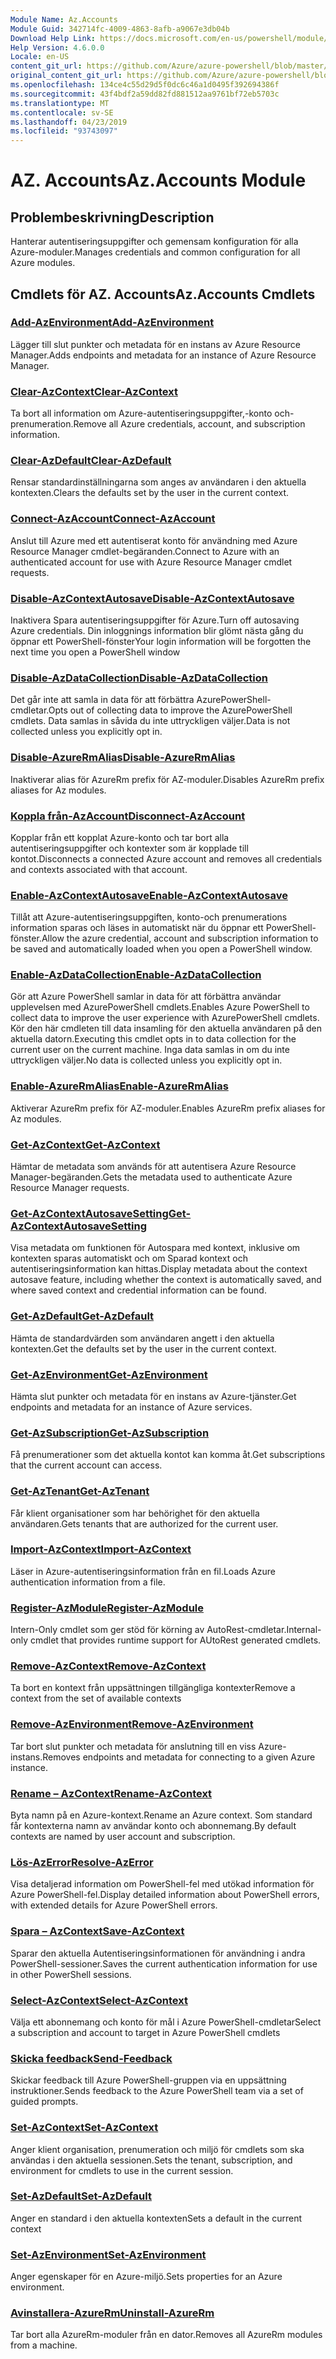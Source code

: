 ```yaml
---
Module Name: Az.Accounts
Module Guid: 342714fc-4009-4863-8afb-a9067e3db04b
Download Help Link: https://docs.microsoft.com/en-us/powershell/module/az.accounts
Help Version: 4.6.0.0
Locale: en-US
content_git_url: https://github.com/Azure/azure-powershell/blob/master/src/Accounts/Accounts/help/Az.Accounts.md
original_content_git_url: https://github.com/Azure/azure-powershell/blob/master/src/Accounts/Accounts/help/Az.Accounts.md
ms.openlocfilehash: 134ce4c55d29d5f0dc6c46a1d0495f392694386f
ms.sourcegitcommit: 43f4bdf2a59dd82fd881512aa9761bf72eb5703c
ms.translationtype: MT
ms.contentlocale: sv-SE
ms.lasthandoff: 04/23/2019
ms.locfileid: "93743097"
---
```

# <span data-ttu-id="0c96c-101">AZ. Accounts</span><span class="sxs-lookup"><span data-stu-id="0c96c-101">Az.Accounts Module</span></span>
## <span data-ttu-id="0c96c-102">Problembeskrivning</span><span class="sxs-lookup"><span data-stu-id="0c96c-102">Description</span></span>
<span data-ttu-id="0c96c-103">Hanterar autentiseringsuppgifter och gemensam konfiguration för alla Azure-moduler.</span><span class="sxs-lookup"><span data-stu-id="0c96c-103">Manages credentials and common configuration for all Azure modules.</span></span>

## <span data-ttu-id="0c96c-104">Cmdlets för AZ. Accounts</span><span class="sxs-lookup"><span data-stu-id="0c96c-104">Az.Accounts Cmdlets</span></span>
### [<span data-ttu-id="0c96c-105">Add-AzEnvironment</span><span class="sxs-lookup"><span data-stu-id="0c96c-105">Add-AzEnvironment</span></span>](Add-AzEnvironment.md)
<span data-ttu-id="0c96c-106">Lägger till slut punkter och metadata för en instans av Azure Resource Manager.</span><span class="sxs-lookup"><span data-stu-id="0c96c-106">Adds endpoints and metadata for an instance of Azure Resource Manager.</span></span>

### [<span data-ttu-id="0c96c-107">Clear-AzContext</span><span class="sxs-lookup"><span data-stu-id="0c96c-107">Clear-AzContext</span></span>](Clear-AzContext.md)
<span data-ttu-id="0c96c-108">Ta bort all information om Azure-autentiseringsuppgifter,-konto och-prenumeration.</span><span class="sxs-lookup"><span data-stu-id="0c96c-108">Remove all Azure credentials, account, and subscription information.</span></span>

### [<span data-ttu-id="0c96c-109">Clear-AzDefault</span><span class="sxs-lookup"><span data-stu-id="0c96c-109">Clear-AzDefault</span></span>](Clear-AzDefault.md)
<span data-ttu-id="0c96c-110">Rensar standardinställningarna som anges av användaren i den aktuella kontexten.</span><span class="sxs-lookup"><span data-stu-id="0c96c-110">Clears the defaults set by the user in the current context.</span></span>

### [<span data-ttu-id="0c96c-111">Connect-AzAccount</span><span class="sxs-lookup"><span data-stu-id="0c96c-111">Connect-AzAccount</span></span>](Connect-AzAccount.md)
<span data-ttu-id="0c96c-112">Anslut till Azure med ett autentiserat konto för användning med Azure Resource Manager cmdlet-begäranden.</span><span class="sxs-lookup"><span data-stu-id="0c96c-112">Connect to Azure with an authenticated account for use with Azure Resource Manager cmdlet requests.</span></span>

### [<span data-ttu-id="0c96c-113">Disable-AzContextAutosave</span><span class="sxs-lookup"><span data-stu-id="0c96c-113">Disable-AzContextAutosave</span></span>](Disable-AzContextAutosave.md)
<span data-ttu-id="0c96c-114">Inaktivera Spara autentiseringsuppgifter för Azure.</span><span class="sxs-lookup"><span data-stu-id="0c96c-114">Turn off autosaving Azure credentials.</span></span>  <span data-ttu-id="0c96c-115">Din inloggnings information blir glömt nästa gång du öppnar ett PowerShell-fönster</span><span class="sxs-lookup"><span data-stu-id="0c96c-115">Your login information will be forgotten the next time you open a PowerShell window</span></span>

### [<span data-ttu-id="0c96c-116">Disable-AzDataCollection</span><span class="sxs-lookup"><span data-stu-id="0c96c-116">Disable-AzDataCollection</span></span>](Disable-AzDataCollection.md)
<span data-ttu-id="0c96c-117">Det går inte att samla in data för att förbättra AzurePowerShell-cmdletar.</span><span class="sxs-lookup"><span data-stu-id="0c96c-117">Opts out of collecting data to improve the AzurePowerShell cmdlets.</span></span> <span data-ttu-id="0c96c-118">Data samlas in såvida du inte uttryckligen väljer.</span><span class="sxs-lookup"><span data-stu-id="0c96c-118">Data is not collected unless you explicitly opt in.</span></span>

### [<span data-ttu-id="0c96c-119">Disable-AzureRmAlias</span><span class="sxs-lookup"><span data-stu-id="0c96c-119">Disable-AzureRmAlias</span></span>](Disable-AzureRmAlias.md)
<span data-ttu-id="0c96c-120">Inaktiverar alias för AzureRm prefix för AZ-moduler.</span><span class="sxs-lookup"><span data-stu-id="0c96c-120">Disables AzureRm prefix aliases for Az modules.</span></span>

### [<span data-ttu-id="0c96c-121">Koppla från-AzAccount</span><span class="sxs-lookup"><span data-stu-id="0c96c-121">Disconnect-AzAccount</span></span>](Disconnect-AzAccount.md)
<span data-ttu-id="0c96c-122">Kopplar från ett kopplat Azure-konto och tar bort alla autentiseringsuppgifter och kontexter som är kopplade till kontot.</span><span class="sxs-lookup"><span data-stu-id="0c96c-122">Disconnects a connected Azure account and removes all credentials and contexts associated with that account.</span></span>

### [<span data-ttu-id="0c96c-123">Enable-AzContextAutosave</span><span class="sxs-lookup"><span data-stu-id="0c96c-123">Enable-AzContextAutosave</span></span>](Enable-AzContextAutosave.md)
<span data-ttu-id="0c96c-124">Tillåt att Azure-autentiseringsuppgiften, konto-och prenumerations information sparas och läses in automatiskt när du öppnar ett PowerShell-fönster.</span><span class="sxs-lookup"><span data-stu-id="0c96c-124">Allow the azure credential, account and subscription information to be saved and automatically loaded when you open a PowerShell window.</span></span> 

### [<span data-ttu-id="0c96c-125">Enable-AzDataCollection</span><span class="sxs-lookup"><span data-stu-id="0c96c-125">Enable-AzDataCollection</span></span>](Enable-AzDataCollection.md)
<span data-ttu-id="0c96c-126">Gör att Azure PowerShell samlar in data för att förbättra användar upplevelsen med AzurePowerShell cmdlets.</span><span class="sxs-lookup"><span data-stu-id="0c96c-126">Enables Azure PowerShell to collect data to improve the user experience with AzurePowerShell cmdlets.</span></span>
<span data-ttu-id="0c96c-127">Kör den här cmdleten till data insamling för den aktuella användaren på den aktuella datorn.</span><span class="sxs-lookup"><span data-stu-id="0c96c-127">Executing this cmdlet opts in to data collection for the current user on the current machine.</span></span>
<span data-ttu-id="0c96c-128">Inga data samlas in om du inte uttryckligen väljer.</span><span class="sxs-lookup"><span data-stu-id="0c96c-128">No data is collected unless you explicitly opt in.</span></span>

### [<span data-ttu-id="0c96c-129">Enable-AzureRmAlias</span><span class="sxs-lookup"><span data-stu-id="0c96c-129">Enable-AzureRmAlias</span></span>](Enable-AzureRmAlias.md)
<span data-ttu-id="0c96c-130">Aktiverar AzureRm prefix för AZ-moduler.</span><span class="sxs-lookup"><span data-stu-id="0c96c-130">Enables AzureRm prefix aliases for Az modules.</span></span>

### [<span data-ttu-id="0c96c-131">Get-AzContext</span><span class="sxs-lookup"><span data-stu-id="0c96c-131">Get-AzContext</span></span>](Get-AzContext.md)
<span data-ttu-id="0c96c-132">Hämtar de metadata som används för att autentisera Azure Resource Manager-begäranden.</span><span class="sxs-lookup"><span data-stu-id="0c96c-132">Gets the metadata used to authenticate Azure Resource Manager requests.</span></span>

### [<span data-ttu-id="0c96c-133">Get-AzContextAutosaveSetting</span><span class="sxs-lookup"><span data-stu-id="0c96c-133">Get-AzContextAutosaveSetting</span></span>](Get-AzContextAutosaveSetting.md)
<span data-ttu-id="0c96c-134">Visa metadata om funktionen för Autospara med kontext, inklusive om kontexten sparas automatiskt och om Sparad kontext och autentiseringsinformation kan hittas.</span><span class="sxs-lookup"><span data-stu-id="0c96c-134">Display metadata about the context autosave feature, including whether the context is automatically saved, and where saved context and credential information can be found.</span></span>

### [<span data-ttu-id="0c96c-135">Get-AzDefault</span><span class="sxs-lookup"><span data-stu-id="0c96c-135">Get-AzDefault</span></span>](Get-AzDefault.md)
<span data-ttu-id="0c96c-136">Hämta de standardvärden som användaren angett i den aktuella kontexten.</span><span class="sxs-lookup"><span data-stu-id="0c96c-136">Get the defaults set by the user in the current context.</span></span>

### [<span data-ttu-id="0c96c-137">Get-AzEnvironment</span><span class="sxs-lookup"><span data-stu-id="0c96c-137">Get-AzEnvironment</span></span>](Get-AzEnvironment.md)
<span data-ttu-id="0c96c-138">Hämta slut punkter och metadata för en instans av Azure-tjänster.</span><span class="sxs-lookup"><span data-stu-id="0c96c-138">Get endpoints and metadata for an instance of Azure services.</span></span>

### [<span data-ttu-id="0c96c-139">Get-AzSubscription</span><span class="sxs-lookup"><span data-stu-id="0c96c-139">Get-AzSubscription</span></span>](Get-AzSubscription.md)
<span data-ttu-id="0c96c-140">Få prenumerationer som det aktuella kontot kan komma åt.</span><span class="sxs-lookup"><span data-stu-id="0c96c-140">Get subscriptions that the current account can access.</span></span>

### [<span data-ttu-id="0c96c-141">Get-AzTenant</span><span class="sxs-lookup"><span data-stu-id="0c96c-141">Get-AzTenant</span></span>](Get-AzTenant.md)
<span data-ttu-id="0c96c-142">Får klient organisationer som har behörighet för den aktuella användaren.</span><span class="sxs-lookup"><span data-stu-id="0c96c-142">Gets tenants that are authorized for the current user.</span></span>

### [<span data-ttu-id="0c96c-143">Import-AzContext</span><span class="sxs-lookup"><span data-stu-id="0c96c-143">Import-AzContext</span></span>](Import-AzContext.md)
<span data-ttu-id="0c96c-144">Läser in Azure-autentiseringsinformation från en fil.</span><span class="sxs-lookup"><span data-stu-id="0c96c-144">Loads Azure authentication information from a file.</span></span>

### [<span data-ttu-id="0c96c-145">Register-AzModule</span><span class="sxs-lookup"><span data-stu-id="0c96c-145">Register-AzModule</span></span>](Register-AzModule.md)
<span data-ttu-id="0c96c-146">Intern-Only cmdlet som ger stöd för körning av AutoRest-cmdletar.</span><span class="sxs-lookup"><span data-stu-id="0c96c-146">Internal-only cmdlet that provides runtime support for AUtoRest generated cmdlets.</span></span>

### [<span data-ttu-id="0c96c-147">Remove-AzContext</span><span class="sxs-lookup"><span data-stu-id="0c96c-147">Remove-AzContext</span></span>](Remove-AzContext.md)
<span data-ttu-id="0c96c-148">Ta bort en kontext från uppsättningen tillgängliga kontexter</span><span class="sxs-lookup"><span data-stu-id="0c96c-148">Remove a context from the set of available contexts</span></span>

### [<span data-ttu-id="0c96c-149">Remove-AzEnvironment</span><span class="sxs-lookup"><span data-stu-id="0c96c-149">Remove-AzEnvironment</span></span>](Remove-AzEnvironment.md)
<span data-ttu-id="0c96c-150">Tar bort slut punkter och metadata för anslutning till en viss Azure-instans.</span><span class="sxs-lookup"><span data-stu-id="0c96c-150">Removes endpoints and metadata for connecting to a given Azure instance.</span></span>

### [<span data-ttu-id="0c96c-151">Rename – AzContext</span><span class="sxs-lookup"><span data-stu-id="0c96c-151">Rename-AzContext</span></span>](Rename-AzContext.md)
<span data-ttu-id="0c96c-152">Byta namn på en Azure-kontext.</span><span class="sxs-lookup"><span data-stu-id="0c96c-152">Rename an Azure context.</span></span>  <span data-ttu-id="0c96c-153">Som standard får kontexterna namn av användar konto och abonnemang.</span><span class="sxs-lookup"><span data-stu-id="0c96c-153">By default contexts are named by user account and subscription.</span></span>

### [<span data-ttu-id="0c96c-154">Lös-AzError</span><span class="sxs-lookup"><span data-stu-id="0c96c-154">Resolve-AzError</span></span>](Resolve-AzError.md)
<span data-ttu-id="0c96c-155">Visa detaljerad information om PowerShell-fel med utökad information för Azure PowerShell-fel.</span><span class="sxs-lookup"><span data-stu-id="0c96c-155">Display detailed information about PowerShell errors, with extended details for Azure PowerShell errors.</span></span>

### [<span data-ttu-id="0c96c-156">Spara – AzContext</span><span class="sxs-lookup"><span data-stu-id="0c96c-156">Save-AzContext</span></span>](Save-AzContext.md)
<span data-ttu-id="0c96c-157">Sparar den aktuella Autentiseringsinformationen för användning i andra PowerShell-sessioner.</span><span class="sxs-lookup"><span data-stu-id="0c96c-157">Saves the current authentication information for use in other PowerShell sessions.</span></span>

### [<span data-ttu-id="0c96c-158">Select-AzContext</span><span class="sxs-lookup"><span data-stu-id="0c96c-158">Select-AzContext</span></span>](Select-AzContext.md)
<span data-ttu-id="0c96c-159">Välja ett abonnemang och konto för mål i Azure PowerShell-cmdletar</span><span class="sxs-lookup"><span data-stu-id="0c96c-159">Select a subscription and account to target in Azure PowerShell cmdlets</span></span>

### [<span data-ttu-id="0c96c-160">Skicka feedback</span><span class="sxs-lookup"><span data-stu-id="0c96c-160">Send-Feedback</span></span>](Send-Feedback.md)
<span data-ttu-id="0c96c-161">Skickar feedback till Azure PowerShell-gruppen via en uppsättning instruktioner.</span><span class="sxs-lookup"><span data-stu-id="0c96c-161">Sends feedback to the Azure PowerShell team via a set of guided prompts.</span></span>

### [<span data-ttu-id="0c96c-162">Set-AzContext</span><span class="sxs-lookup"><span data-stu-id="0c96c-162">Set-AzContext</span></span>](Set-AzContext.md)
<span data-ttu-id="0c96c-163">Anger klient organisation, prenumeration och miljö för cmdlets som ska användas i den aktuella sessionen.</span><span class="sxs-lookup"><span data-stu-id="0c96c-163">Sets the tenant, subscription, and environment for cmdlets to use in the current session.</span></span>

### [<span data-ttu-id="0c96c-164">Set-AzDefault</span><span class="sxs-lookup"><span data-stu-id="0c96c-164">Set-AzDefault</span></span>](Set-AzDefault.md)
<span data-ttu-id="0c96c-165">Anger en standard i den aktuella kontexten</span><span class="sxs-lookup"><span data-stu-id="0c96c-165">Sets a default in the current context</span></span>

### [<span data-ttu-id="0c96c-166">Set-AzEnvironment</span><span class="sxs-lookup"><span data-stu-id="0c96c-166">Set-AzEnvironment</span></span>](Set-AzEnvironment.md)
<span data-ttu-id="0c96c-167">Anger egenskaper för en Azure-miljö.</span><span class="sxs-lookup"><span data-stu-id="0c96c-167">Sets properties for an Azure environment.</span></span>

### [<span data-ttu-id="0c96c-168">Avinstallera-AzureRm</span><span class="sxs-lookup"><span data-stu-id="0c96c-168">Uninstall-AzureRm</span></span>](Uninstall-AzureRm.md)
<span data-ttu-id="0c96c-169">Tar bort alla AzureRm-moduler från en dator.</span><span class="sxs-lookup"><span data-stu-id="0c96c-169">Removes all AzureRm modules from a machine.</span></span>


